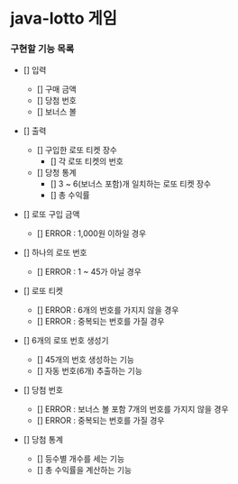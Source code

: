 # java-lotto 게임

### 구현할 기능 목록

- [] 입력
    - [] 구매 금액
    - [] 당첨 번호 
    - [] 보너스 볼
    
- [] 출력
    - [] 구입한 로또 티켓 장수
        - [] 각 로또 티켓의 번호
    - [] 당청 통계
        - [] 3 ~ 6(보너스 포함)개 일치하는 로또 티켓 장수 
        - [] 총 수익률
        
- [] 로또 구입 금액
    - [] ERROR : 1,000원 이하일 경우
    
- [] 하나의 로또 번호
    - [] ERROR : 1 ~ 45가 아닐 경우

- [] 로또 티켓
    - [] ERROR : 6개의 번호를 가지지 않을 경우
    - [] ERROR : 중복되는 번호를 가질 경우 
    
- [] 6개의 로또 번호 생성기
    - [] 45개의 번호 생성하는 기능
    - [] 자동 번호(6개) 추출하는 기능 

- [] 당첨 번호
    - [] ERROR : 보너스 볼 포함 7개의 번호를 가지지 않을 경우
    - [] ERROR : 중복되는 번호를 가질 경우

- [] 당첨 통계
    - [] 등수별 개수를 세는 기능
    - [] 총 수익률을 계산하는 기능 
